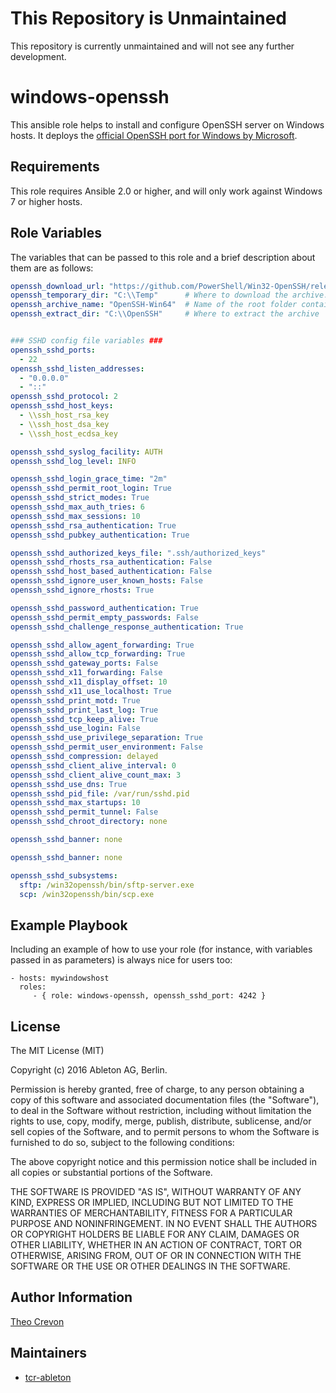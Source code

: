 # This Repository is Unmaintained

This repository is currently unmaintained and will not see any further development.

windows-openssh
===============

This ansible role helps to install and configure OpenSSH server on Windows hosts. It deploys the [official OpenSSH
port for Windows by Microsoft](https://github.com/PowerShell/Win32-OpenSSH).

Requirements
------------

This role requires Ansible 2.0 or higher, and will only work against Windows 7 or higher hosts.

Role Variables
--------------

The variables that can be passed to this role and a brief description about them are as follows:

```yaml
openssh_download_url: "https://github.com/PowerShell/Win32-OpenSSH/releases/download/2_25_2016/OpenSSH-Win64.zip"
openssh_temporary_dir: "C:\\Temp"      # Where to download the archive. If you change it make sure it exists
openssh_archive_name: "OpenSSH-Win64"  # Name of the root folder contained in the archive
openssh_extract_dir: "C:\\OpenSSH"     # Where to extract the archive


### SSHD config file variables ###
openssh_sshd_ports: 
  - 22
openssh_sshd_listen_addresses: 
  - "0.0.0.0"
  - "::"
openssh_sshd_protocol: 2
openssh_sshd_host_keys:
  - \\ssh_host_rsa_key
  - \\ssh_host_dsa_key
  - \\ssh_host_ecdsa_key

openssh_sshd_syslog_facility: AUTH
openssh_sshd_log_level: INFO

openssh_sshd_login_grace_time: "2m"
openssh_sshd_permit_root_login: True
openssh_sshd_strict_modes: True
openssh_sshd_max_auth_tries: 6
openssh_sshd_max_sessions: 10
openssh_sshd_rsa_authentication: True
openssh_sshd_pubkey_authentication: True

openssh_sshd_authorized_keys_file: ".ssh/authorized_keys"
openssh_sshd_rhosts_rsa_authentication: False
openssh_sshd_host_based_authentication: False
openssh_sshd_ignore_user_known_hosts: False
openssh_sshd_ignore_rhosts: True

openssh_sshd_password_authentication: True
openssh_sshd_permit_empty_passwords: False
openssh_sshd_challenge_response_authentication: True

openssh_sshd_allow_agent_forwarding: True
openssh_sshd_allow_tcp_forwarding: True
openssh_sshd_gateway_ports: False
openssh_sshd_x11_forwarding: False
openssh_sshd_x11_display_offset: 10
openssh_sshd_x11_use_localhost: True
openssh_sshd_print_motd: True
openssh_sshd_print_last_log: True
openssh_sshd_tcp_keep_alive: True
openssh_sshd_use_login: False
openssh_sshd_use_privilege_separation: True
openssh_sshd_permit_user_environment: False
openssh_sshd_compression: delayed
openssh_sshd_client_alive_interval: 0
openssh_sshd_client_alive_count_max: 3
openssh_sshd_use_dns: True
openssh_sshd_pid_file: /var/run/sshd.pid
openssh_sshd_max_startups: 10
openssh_sshd_permit_tunnel: False
openssh_sshd_chroot_directory: none

openssh_sshd_banner: none

openssh_sshd_banner: none

openssh_sshd_subsystems:
  sftp: /win32openssh/bin/sftp-server.exe
  scp: /win32openssh/bin/scp.exe
```

Example Playbook
----------------

Including an example of how to use your role (for instance, with variables passed in as parameters) is always nice for users too:

    - hosts: mywindowshost
      roles:
         - { role: windows-openssh, openssh_sshd_port: 4242 }

License
-------

The MIT License (MIT)

Copyright (c) 2016 Ableton AG, Berlin.

Permission is hereby granted, free of charge, to any person obtaining a copy
of this software and associated documentation files (the "Software"), to deal
in the Software without restriction, including without limitation the rights
to use, copy, modify, merge, publish, distribute, sublicense, and/or sell
copies of the Software, and to permit persons to whom the Software is
furnished to do so, subject to the following conditions:

The above copyright notice and this permission notice shall be included in all
copies or substantial portions of the Software.

THE SOFTWARE IS PROVIDED "AS IS", WITHOUT WARRANTY OF ANY KIND, EXPRESS OR
IMPLIED, INCLUDING BUT NOT LIMITED TO THE WARRANTIES OF MERCHANTABILITY,
FITNESS FOR A PARTICULAR PURPOSE AND NONINFRINGEMENT. IN NO EVENT SHALL THE
AUTHORS OR COPYRIGHT HOLDERS BE LIABLE FOR ANY CLAIM, DAMAGES OR OTHER
LIABILITY, WHETHER IN AN ACTION OF CONTRACT, TORT OR OTHERWISE, ARISING FROM,
OUT OF OR IN CONNECTION WITH THE SOFTWARE OR THE USE OR OTHER DEALINGS IN THE
SOFTWARE.

Author Information
------------------

[Theo Crevon](https://github.com/tcr-ableton)

Maintainers
-----------

* [tcr-ableton](https://github.com/tcr-ableton)

